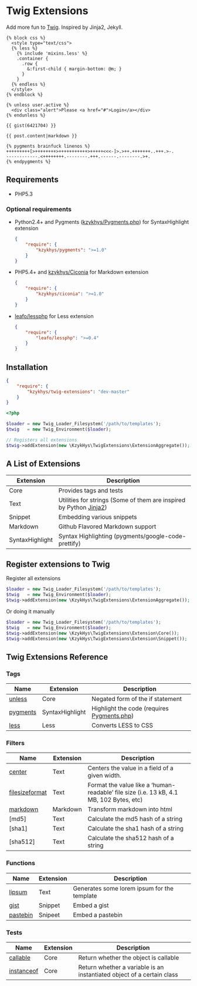 Twig Extensions
===============

Add more fun to [Twig][twig]. Inspired by Jinja2, Jekyll.

``` twig
{% block css %}
  <style type="text/css">
  {% less %}
    {% include 'mixins.less' %}
    .container {
      .row {
        &:first-child { margin-bottom: @m; }
      }
    }
  {% endless %}
  </style>
{% endblock %}

{% unless user.active %}
  <div class="alert">Please <a href="#">Login</a></div>
{% endunless %}

{{ gist(6421704) }}

{{ post.content|markdown }}

{% pygments brainfuck linenos %}
+++++++++[>++++++++>+++++++++++>+++++<<<-]>.>++.+++++++..+++.>-.
------------.<++++++++.--------.+++.------.--------.>+.
{% endpygments %}
```

Requirements
------------

* PHP5.3

### Optional requirements

*   Python2.4+ and Pygments ([kzykhys/Pygments.php][pygmentsphp]) for SyntaxHighlight extension

    ``` json
    {
        "require": {
            "kzykhys/pygments": ">=1.0"
        }
    }
    ```

*   PHP5.4+ and [kzykhys/Ciconia][ciconia] for Markdown extension

    ``` json
    {
        "require": {
            "kzykhys/ciconia": ">=1.0"
        }
    }
    ```

*   [leafo/lessphp][lessphp] for Less extension

    ``` json
    {
        "require": {
            "leafo/lessphp": ">=0.4"
        }
    }
    ```

Installation
------------

``` json
{
    "require": {
        "kzykhys/twig-extensions": "dev-master"
    }
}
```

``` php
<?php

$loader = new Twig_Loader_Filesystem('/path/to/templates');
$twig   = new Twig_Environment($loader);

// Registers all extensions
$twig->addExtension(new \KzykHys\TwigExtensions\ExtensionAggregate());
```

A List of Extensions
--------------------

Extension       | Description
----------------|-----------
Core            | Provides tags and tests
Text            | Utilities for strings (Some of them are inspired by Python [Jinja2][jinja])
Snippet         | Embedding various snippets
Markdown        | Github Flavored Markdown support
SyntaxHighlight | Syntax Highlighting (pygments/google-code-prettify)

Register extensions to Twig
-------------------------------

Register all extensions

``` php
$loader = new Twig_Loader_Filesystem('/path/to/templates');
$twig   = new Twig_Environment($loader);
$twig->addExtension(new \KzykHys\TwigExtensions\ExtensionAggregate());
```

Or doing it manually

``` php
$loader = new Twig_Loader_Filesystem('/path/to/templates');
$twig   = new Twig_Environment($loader);
$twig->addExtension(new \KzykHys\TwigExtensions\Extension\Core());
$twig->addExtension(new \KzykHys\TwigExtensions\Extension\Snippet());
```

Twig Extensions Reference
-------------------------

### Tags

Name             | Extension       | Description
-----------------|-----------------|-------------
[unless]         | Core            | Negated form of the if statement
[pygments]       | SyntaxHighlight | Highlight the code (requires [Pygments.php][pygmentsphp])
[less]           | Less            | Converts LESS to CSS

### Filters

Name             | Extension       | Description
-----------------|-----------------|-------------
[center]         | Text            | Centers the value in a field of a given width.
[filesizeformat] | Text            | Format the value like a ‘human-readable’ file size (i.e. 13 kB, 4.1 MB, 102 Bytes, etc)
[markdown]       | Markdown        | Transform markdown into html
[md5]            | Text            | Calculate the md5 hash of a string
[sha1]           | Text            | Calculate the sha1 hash of a string
[sha512]         | Text            | Calculate the sha512 hash of a string

### Functions

Name             | Extension       | Description
-----------------|-----------------|-------------
[lipsum]         | Text            | Generates some lorem ipsum for the template
[gist]           | Snippet         | Embed a gist
[pastebin]       | Snipeet         | Embed a pastebin

### Tests

Name             | Extension       | Description
-----------------|-----------------|-------------
[callable]       | Core            | Return whether the object is callable
[instanceof]     | Core            | Return whether a variable is an instantiated object of a certain class


[unless]: doc/tags/unless.md
[pygments]: doc/tags/pygments.md
[less]: doc/tags/less.md
[center]: doc/filters/center.md
[filesizeformat]: doc/filters/filesizeformat.md
[markdown]: doc/filters/markdown.md
[lipsum]: doc/functions/lipsum.md
[gist]: doc/functions/gist.md
[pastebin]: doc/functions/pastebin.md
[callable]: doc/tests/callable.md
[instanceof]: doc/tests/instanceof.md

[twig]: http://twig.sensiolabs.org
[jinja]: http://jinja.pocoo.org
[pygmentsphp]: https://github.com/kzykhys/Pygments.php
[ciconia]: http://ciconia.kzykhys.com/
[lessphp]: http://leafo.net/lessphp/